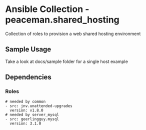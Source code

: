 # Ansible Collection - peaceman.shared_hosting

Collection of roles to provision a web shared hosting environment

## Sample Usage
Take a look at docs/sample folder for a single host example

## Dependencies
### Roles

```
# needed by common
- src: jnv.unattended-upgrades
  version: v1.8.0
# needed by server_mysql
- src: geerlingguy.mysql
  version: 3.1.0
```
